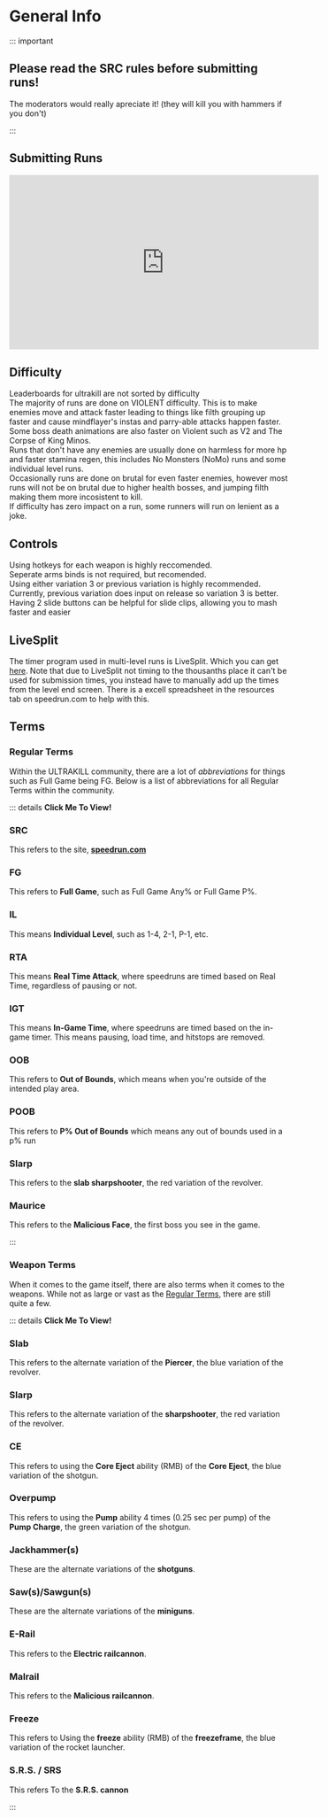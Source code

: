 # General Info

::: important

## Please read the SRC rules before submitting runs!
The moderators would really apreciate it! (they will kill you with hammers if you don't)

:::

## Submitting Runs
<iframe width="560" height="315" src="https://www.youtube.com/embed/_thljcHvekk" frameborder="0" allow="accelerometer; autoplay; clipboard-write; encrypted-media; gyroscope; picture-in-picture" allowfullscreen></iframe>

## Difficulty
Leaderboards for ultrakill are not sorted by difficulty <br/>
The majority of runs are done on VIOLENT difficulty. This is to make enemies move and attack faster leading to things like filth grouping up faster and cause mindflayer's instas and parry-able attacks happen faster. Some boss death animations are also faster on Violent such as V2 and The Corpse of King Minos. <br/>
Runs that don't have any enemies are usually done on harmless for more hp and faster stamina regen, this includes No Monsters (NoMo) runs and some individual level runs. <br/>
Occasionally runs are done on brutal for even faster enemies, however most runs will not be on brutal due to higher health bosses, and jumping filth making them more incosistent to kill. <br/>
If difficulty has zero impact on a run, some runners will run on lenient as a joke. <br/>
 
## Controls
Using hotkeys for each weapon is highly reccomended. <br/>
Seperate arms binds is not required, but recomended. <br/>
Using either variation 3 or previous variation is highly recommended. Currently, previous variation does input on release so variation 3 is better. <br/>
Having 2 slide buttons can be helpful for slide clips, allowing you to mash faster and easier <br/>

## LiveSplit
The timer program used in multi-level runs is LiveSplit. Which you can get [here](https://livesplit.org/). Note that due to LiveSplit not timing to the thousanths place it can't be used for submission times, you instead have to manually add up the times from the level end screen. There is a excell spreadsheet in the resources tab on speedrun.com to help with this. 

## Terms

### Regular Terms
Within the ULTRAKILL community, there are a lot of *abbreviations* for things such as Full Game being FG. Below is a list of abbreviations for all Regular Terms within the community.

::: details **Click Me To View!**

### SRC
This refers to the site, [**speedrun.com**](https://speedrun.com)

### FG
This refers to **Full Game**, such as Full Game Any% or Full Game P%.

### IL
This means **Individual Level**, such as 1-4, 2-1, P-1, etc.

### RTA
This means **Real Time Attack**, where speedruns are timed based on Real Time, regardless of pausing or not.

### IGT
This means **In-Game Time**, where speedruns are timed based on the in-game timer. This means pausing, load time, and hitstops are removed.

### OOB
This refers to **Out of Bounds**, which means when you're outside of the intended play area.

### POOB
This refers to **P% Out of Bounds** which means any out of bounds used in a p% run

### Slarp
This refers to the **slab sharpshooter**, the red variation of the revolver.

### Maurice
This refers to the **Malicious Face**, the first boss you see in the game.

:::

### Weapon Terms
When it comes to the game itself, there are also terms when it comes to the weapons. While not as large or vast as the [Regular Terms](#regular-terms), there are still quite a few.

::: details **Click Me To View!**

### Slab
This refers to the alternate variation of the **Piercer**, the blue variation of the revolver.

### Slarp
This refers to the alternate variation of the **sharpshooter**, the red variation of the revolver.

### CE
This refers to using the **Core Eject** ability (RMB) of the **Core Eject**, the blue variation of the shotgun.

### Overpump
This refers to using the **Pump** ability 4 times (0.25 sec per pump) of the **Pump Charge**, the green variation of the shotgun.

### Jackhammer(s)
These are the alternate variations of the **shotguns**.

### Saw(s)/Sawgun(s)
These are the alternate variations of the **miniguns**.

### E-Rail
This refers to the **Electric railcannon**.

### Malrail
This refers to the **Malicious railcannon**.

### Freeze
This refers to Using the **freeze** ability (RMB) of the **freezeframe**, the blue variation of the rocket launcher.

### S.R.S. / SRS
This refers To the **S.R.S. cannon**

:::